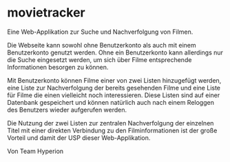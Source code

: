 # movietracker
Eine Web-Applikation zur Suche und Nachverfolgung von Filmen.

Die Webseite kann sowohl ohne Benutzerkonto als auch mit einem Benutzerkonto genutzt werden.
Ohne ein Benutzerkonto kann allerdings nur die Suche eingesetzt werden, um sich über Filme
entsprechende Informationen besorgen zu können.

Mit Benutzerkonto können Filme einer von zwei Listen hinzugefügt werden,
eine Liste zur Nachverfolgung der bereits gesehenden Filme und eine Liste für Filme die einen
vielleicht noch interessieren. Diese Listen sind auf einer Datenbank gespeichert
und können natürlich auch nach einem Reloggen des Benutzers wieder aufgerufen werden.

Die Nutzung der zwei Listen zur zentralen Nachverfolgung der einzelnen Titel mit einer direkten
Verbindung zu den Filminformationen ist der große Vorteil und damit der USP dieser Web-Applikation.

Von Team Hyperion





